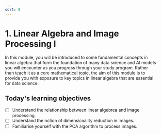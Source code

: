 ```yaml
---
sort: 8
---
```


# 1. Linear Algebra and Image Processing I

In this module, you will be introduced to some fundamental concepts in linear algebra
that form the foundation of many data science and AI models you will encounter
as you progress through your study program. Rather than teach it as a core mathematical
topic, the aim of this module is to provide you with exposure to key topics in linear
algebra that are essential for data science.

## Today's learning objectives
- [ ] Understand the relationship between linear algebrea and image processing.
- [ ] Understand the notion of dimensionality reduction in images.
- [ ] Familiarise yourself with the PCA algorithm to process images.
